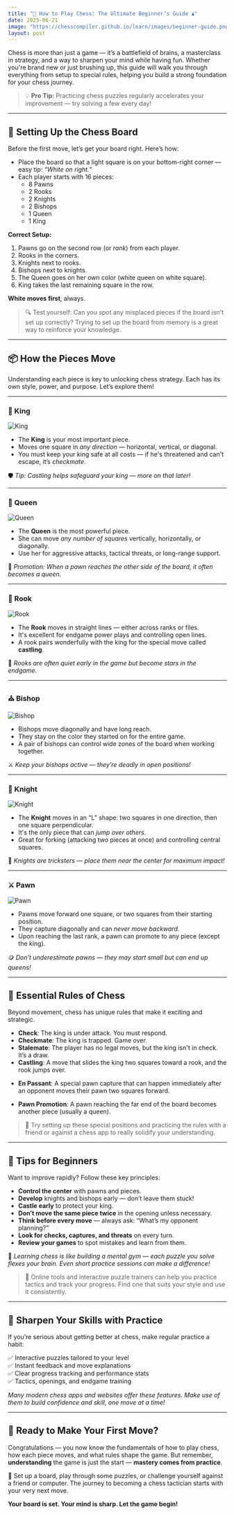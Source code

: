 ```yaml
---
title: "🧠 How to Play Chess: The Ultimate Beginner’s Guide ♟️"
date: 2025-06-21
image: "https://chesscompiler.github.io/learn/images/beginner-guide.png"
layout: post
---
```

Chess is more than just a game — it’s a battlefield of brains, a masterclass in strategy, and a way to sharpen your mind while having fun. Whether you're brand new or just brushing up, this guide will walk you through everything from setup to special rules, helping you build a strong foundation for your chess journey.

> 💡 **Pro Tip:** Practicing chess puzzles regularly accelerates your improvement — try solving a few every day!

---

## 🏁 Setting Up the Chess Board

Before the first move, let’s get your board right. Here’s how:

- Place the board so that a light square is on your bottom-right corner — easy tip: *“White on right.”*
- Each player starts with 16 pieces:
  - 8 Pawns
  - 2 Rooks
  - 2 Knights
  - 2 Bishops
  - 1 Queen
  - 1 King

<chess-board fen="rnbqkbnr/pppppppp/8/8/8/8/PPPPPPPP/RNBQKBNR w KQkq - 0 1"></chess-board>

**Correct Setup:**

1. Pawns go on the second row (or *rank*) from each player.
2. Rooks in the corners.
3. Knights next to rooks.
4. Bishops next to knights.
5. The Queen goes on her own color (white queen on white square).
6. King takes the last remaining square in the row.

**White moves first**, always.

> 🔍 Test yourself: Can you spot any misplaced pieces if the board isn't set up correctly? Trying to set up the board from memory is a great way to reinforce your knowledge.

---

## 📦 How the Pieces Move

Understanding each piece is key to unlocking chess strategy. Each has its own style, power, and purpose. Let’s explore them!

---

### 👑 King

![King](https://upload.wikimedia.org/wikipedia/commons/4/42/Chess_klt45.svg)

- The **King** is your most important piece.
- Moves one square in *any direction* — horizontal, vertical, or diagonal.
- You must keep your king safe at all costs — if he's threatened and can't escape, it’s *checkmate*.

<chess-board fen="8/8/8/3K1k2/8/8/8/8 w - - 0 1" highlight="d5,e5,d4,e4,c5,c4,c6,d6,e6" arrows="d5-e5,d5-d4,d5-e4,d5-c4,d5-c5,d5-c6,d5-d6,d5-e6"></chess-board>

🛡️ *Tip: Castling helps safeguard your king — more on that later!*

---

### 👸 Queen

![Queen](https://upload.wikimedia.org/wikipedia/commons/1/15/Chess_qlt45.svg)

- The **Queen** is the most powerful piece.
- She can move *any number of squares* vertically, horizontally, or diagonally.
- Use her for aggressive attacks, tactical threats, or long-range support.

<chess-board fen="8/8/8/3Q4/8/8/8/8 w - - 0 1" arrows="d5-d8,d5-d1,d5-a5,d5-h5,d5-a2,d5-h1,d5-a8,d5-g8">
</chess-board>

👑 *Promotion: When a pawn reaches the other side of the board, it often becomes a queen.*

---

### 🏰 Rook

![Rook](https://upload.wikimedia.org/wikipedia/commons/7/72/Chess_rlt45.svg)

- The **Rook** moves in straight lines — either across ranks or files.
- It's excellent for endgame power plays and controlling open lines.
- A rook pairs wonderfully with the king for the special move called **castling**.

<chess-board fen="8/8/8/3R4/8/8/8/8 w - - 0 1" highlight="d5,d1,d2,d3,d4,d6,d7,d8,a5,b5,c5,e5,f5,g5,h5" arrows="d5-d1,d5-d8,d5-a5,d5-h5"></chess-board>

🔧 *Rooks are often quiet early in the game but become stars in the endgame.*

---

### ⛪ Bishop

![Bishop](https://upload.wikimedia.org/wikipedia/commons/b/b1/Chess_blt45.svg)

- Bishops move diagonally and have long reach.
- They stay on the color they started on for the entire game.
- A pair of bishops can control wide zones of the board when working together.

<chess-board fen="8/8/8/3B4/8/8/8/8 w - - 0 1" highlight="d5,a2,g8,a8,g2" arrows="d5-a2,d5-g8,d5-a8,d5-g2"></chess-board>

⚔️ *Keep your bishops active — they’re deadly in open positions!*

---

### 🐴 Knight

![Knight](https://upload.wikimedia.org/wikipedia/commons/7/70/Chess_nlt45.svg)

- The **Knight** moves in an “L” shape: two squares in one direction, then one square perpendicular.
- It's the only piece that can *jump over others*.
- Great for forking (attacking two pieces at once) and controlling central squares.

<chess-board fen="8/8/8/3N4/8/8/8/8 w - - 0 1" highlight="c7,e7,b6,f6,b4,f4,c3,e3" arrows="d5-c7,d5-e7,d5-b6,d5-f6,d5-b4,d5-f4,d5-c3,d5-e3"></chess-board>

🔄 *Knights are tricksters — place them near the center for maximum impact!*

---

### ⚔️ Pawn

![Pawn](https://upload.wikimedia.org/wikipedia/commons/4/45/Chess_plt45.svg)

- Pawns move forward one square, or two squares from their starting position.
- They capture diagonally and can *never move backward*.
- Upon reaching the last rank, a pawn can promote to any piece (except the king).

<chess-board fen="8/8/8/3P4/8/8/8/8 w - - 0 1" highlight="d6,c6,e6" arrows="d5-d6,d5-c6,d5-e6">
</chess-board>

🪙 *Don’t underestimate pawns — they may start small but can end up queens!*

---

## 📜 Essential Rules of Chess

Beyond movement, chess has unique rules that make it exciting and strategic.

- **Check**: The king is under attack. You must respond.
- **Checkmate**: The king is trapped. Game over.
- **Stalemate**: The player has no legal moves, but the king isn't in check. It’s a draw.
- **Castling**: A move that slides the king two squares toward a rook, and the rook jumps over.

<chess-board fen="r3k2r/8/8/8/8/8/8/R3K2R w KQkq - 0 1" arrows="e1-g1,h1-f1,e1-c1,a1-d1"></chess-board>

- **En Passant**: A special pawn capture that can happen immediately after an opponent moves their pawn two squares forward.

<chess-board fen="8/8/8/3pP3/8/8/8/8 w - d6 0 1" arrows="e5-d6"></chess-board>

- **Pawn Promotion**: A pawn reaching the far end of the board becomes another piece (usually a queen).

<chess-board fen="8/4P3/8/8/8/8/8/8 w - - 0 1" arrows="e7-e8"></chess-board>

> 🎯 Try setting up these special positions and practicing the rules with a friend or against a chess app to really solidify your understanding.

---

## 🌱 Tips for Beginners

Want to improve rapidly? Follow these key principles:

- **Control the center** with pawns and pieces.
- **Develop** knights and bishops early — don’t leave them stuck!
- **Castle early** to protect your king.
- **Don’t move the same piece twice** in the opening unless necessary.
- **Think before every move** — always ask: “What’s my opponent planning?”
- **Look for checks, captures, and threats** on every turn.
- **Review your games** to spot mistakes and learn from them.

🧠 *Learning chess is like building a mental gym — each puzzle you solve flexes your brain. Even short practice sessions can make a difference!*

> 🚀 Online tools and interactive puzzle trainers can help you practice tactics and track your progress. Find one that suits your style and use it consistently.

---

## 🧩 Sharpen Your Skills with Practice

If you’re serious about getting better at chess, make regular practice a habit:

✅ Interactive puzzles tailored to your level  
✅ Instant feedback and move explanations  
✅ Clear progress tracking and performance stats  
✅ Tactics, openings, and endgame training

*Many modern chess apps and websites offer these features. Make use of them to build confidence and skill, one move at a time!*

---

## 🏁 Ready to Make Your First Move?

Congratulations — you now know the fundamentals of how to play chess, how each piece moves, and what rules shape the game. But remember, **understanding** the game is just the start — **mastery comes from practice**.

🎯 Set up a board, play through some puzzles, or challenge yourself against a friend or computer. The journey to becoming a chess tactician starts with your very next move.

**Your board is set. Your mind is sharp. Let the game begin!**
